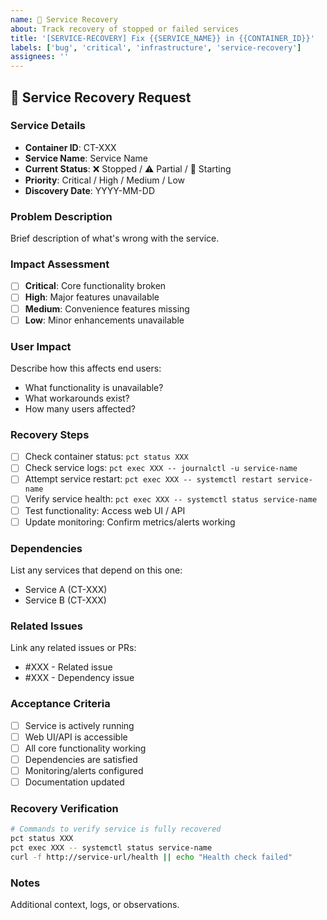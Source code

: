 ```yaml
---
name: 🚨 Service Recovery
about: Track recovery of stopped or failed services
title: '[SERVICE-RECOVERY] Fix {{SERVICE_NAME}} in {{CONTAINER_ID}}'
labels: ['bug', 'critical', 'infrastructure', 'service-recovery']
assignees: ''
---
```


## 🚨 Service Recovery Request

### Service Details
- **Container ID**: CT-XXX
- **Service Name**: Service Name
- **Current Status**: ❌ Stopped / ⚠️ Partial / 🔄 Starting
- **Priority**: Critical / High / Medium / Low
- **Discovery Date**: YYYY-MM-DD

### Problem Description
Brief description of what's wrong with the service.

### Impact Assessment
- [ ] **Critical**: Core functionality broken
- [ ] **High**: Major features unavailable  
- [ ] **Medium**: Convenience features missing
- [ ] **Low**: Minor enhancements unavailable

### User Impact
Describe how this affects end users:
- What functionality is unavailable?
- What workarounds exist?
- How many users affected?

### Recovery Steps
- [ ] Check container status: `pct status XXX`
- [ ] Check service logs: `pct exec XXX -- journalctl -u service-name`
- [ ] Attempt service restart: `pct exec XXX -- systemctl restart service-name`
- [ ] Verify service health: `pct exec XXX -- systemctl status service-name`
- [ ] Test functionality: Access web UI / API
- [ ] Update monitoring: Confirm metrics/alerts working

### Dependencies
List any services that depend on this one:
- Service A (CT-XXX)
- Service B (CT-XXX)

### Related Issues
Link any related issues or PRs:
- #XXX - Related issue
- #XXX - Dependency issue

### Acceptance Criteria
- [ ] Service is actively running
- [ ] Web UI/API is accessible
- [ ] All core functionality working
- [ ] Dependencies are satisfied
- [ ] Monitoring/alerts configured
- [ ] Documentation updated

### Recovery Verification
```bash
# Commands to verify service is fully recovered
pct status XXX
pct exec XXX -- systemctl status service-name
curl -f http://service-url/health || echo "Health check failed"
```

### Notes
Additional context, logs, or observations.
